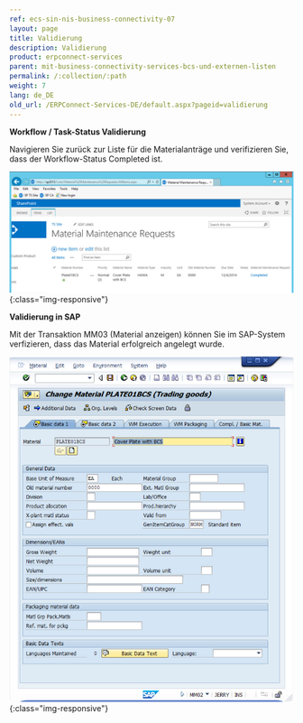 ```yaml
---
ref: ecs-sin-nis-business-connectivity-07
layout: page
title: Validierung
description: Validierung
product: erpconnect-services
parent: mit-business-connectivity-services-bcs-und-externen-listen
permalink: /:collection/:path
weight: 7
lang: de_DE
old_url: /ERPConnect-Services-DE/default.aspx?pageid=validierung
---
```


**Workflow / Task-Status Validierung** 

Navigieren Sie zurück zur Liste für die Materialanträge und verifizieren Sie, dass der Workflow-Status Completed ist. 

![Nintex-SP-List-Material-WF-Completed](/img/content/Nintex-SP-List-Material-WF-Completed.png){:class="img-responsive"}

**Validierung in SAP**

Mit der Transaktion MM03 (Material anzeigen) können Sie im SAP-System verfizieren, dass das Material erfolgreich angelegt wurde.

![Nintex-SP-List-Material-in-SAP](/img/content/Nintex-SP-List-Material-in-SAP.png){:class="img-responsive"}



